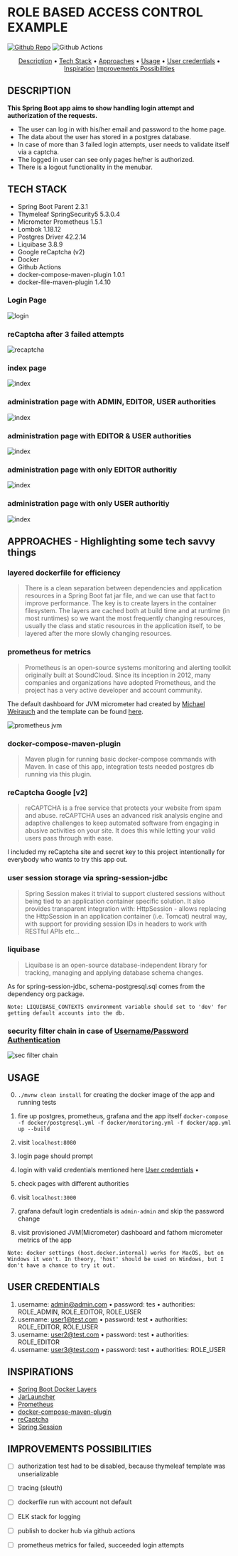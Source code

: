 # ROLE BASED ACCESS CONTROL EXAMPLE


[![Github Repo](https://img.shields.io/badge/GitHub-Repo-green.svg?longCache=true&style=flat)](https://github.com/lombocska/role-based-access-control-example)
![Github Actions](https://github.com/lombocska/role-based-access-control-example/workflows/Java%20CI%20with%20Maven/badge.svg)

<p align="center">
  <a href="#description">Description</a> •
  <a href="#tech-stack">Tech Stack</a> •
  <a href="#approaches-highlighting-some-tech-savvy-things">Approaches</a> •
  <a href="#usage">Usage</a> •
  <a href="#user-credentials">User credentials</a> •
  <a href="#inspirations">Inspiration</a>
  <a href="#improvements-possibilities">Improvements Possibilities</a>
</p>

## DESCRIPTION

**This Spring Boot app aims to show handling login attempt and authorization of the requests.**

- The user can log in with his/her email and password to the home page.
- The data about the user has stored in a postgres database.
- In case of more than 3 failed login attempts, user needs to validate itself via a captcha.
- The logged in user can see only pages he/her is authorized.
- There is a logout functionality in the menubar.


## TECH STACK

- Spring Boot Parent 2.3.1
- Thymeleaf SpringSecurity5  5.3.0.4
- Micrometer Prometheus  1.5.1
- Lombok 1.18.12
- Postgres Driver 42.2.14
- Liquibase 3.8.9
- Google reCaptcha (v2)
- Docker
- Github Actions
- docker-compose-maven-plugin 1.0.1
- docker-file-maven-plugin 1.4.10

### Login Page

![login](./doc/login.png)

### reCaptcha after 3 failed attempts

![recaptcha](./doc/recaptcha.png)

### index page

![index](./doc/index.png)

### administration page with ADMIN, EDITOR, USER  authorities

![index](./doc/administration-page-as-admin.png)

### administration page with EDITOR & USER authorities

![index](./doc/administration-page-as-editor-and-user.png)

### administration page with only EDITOR authoritiy

![index](./doc/administration-page-as-editor.png)

### administration page with only USER authoritiy

![index](./doc/administration-page-as-user.png)


## APPROACHES - Highlighting some tech savvy things

### layered dockerfile for efficiency

> There is a clean separation between dependencies and application resources in a Spring Boot fat jar file, 
>and we can use that fact to improve performance. 
>The key is to create layers in the container filesystem. The layers are cached both at build time 
>and at runtime (in most runtimes) so we want the most frequently changing resources, 
>usually the class and static resources in the application itself, to be layered after the more slowly changing resources. 

### prometheus for metrics

> Prometheus is an open-source systems monitoring and alerting toolkit originally built at SoundCloud. 
> Since its inception in 2012, many companies and organizations have adopted Prometheus, and the project has a very active developer and account community.

The default dashboard for JVM micrometer had created by [Michael Weirauch](https://grafana.com/orgs/mweirauch) and the template can be found [here](https://grafana.com/grafana/dashboards/4701).

 
![prometheus jvm](./doc/prometheus-jvm-metrics.png)


### docker-compose-maven-plugin

> Maven plugin for running basic docker-compose commands with Maven.
In case of this app, integration tests needed postgres db running via this plugin.


### reCaptcha Google [v2]

> reCAPTCHA is a free service that protects your website from spam and abuse.
> reCAPTCHA uses an advanced risk analysis engine and adaptive challenges to keep automated software from engaging 
> in abusive activities on your site. It does this while letting your valid users pass through with ease.

I included my reCaptcha site and secret key to this project intentionally for everybody who wants to try this app out.

### user session storage via spring-session-jdbc

> Spring Session makes it trivial to support clustered sessions without being tied to an application container specific solution. 
> It also provides transparent integration with:
> HttpSession - allows replacing the HttpSession in an application container (i.e. Tomcat) 
> neutral way, with support for providing session IDs in headers to work with RESTful APIs
> etc...

### liquibase

> Liquibase is an open-source database-independent library for tracking, managing and applying database schema changes. 

As for spring-session-jdbc, schema-postgresql.sql comes from the dependency org package.


```
Note: LIQUIBASE_CONTEXTS environment variable should set to 'dev' for getting default accounts into the db.
```

### security filter chain in case of [Username/Password Authentication](https://docs.spring.io/spring-security/site/docs/current/reference/pdf/spring-security-reference.pdf)


![sec filter chain](./doc/security-filter-chain.png)


## USAGE 

0. `./mvnw clean install` for creating the docker image of the app and running tests
1. fire up postgres, prometheus, grafana and the app itself `docker-compose -f docker/postgresql.yml -f docker/monitoring.yml -f docker/app.yml up --build`
2. visit `localhost:8080`
3. login page should prompt
4. login with valid credentials mentioned here  <a href="#user-credentials">User credentials</a> •
5. check pages with different authorities

6. visit `localhost:3000`
7. grafana default login credentials is `admin-admin` and skip the password change
8. visit provisioned JVM(Micrometer) dashboard and fathom micrometer metrics of the app


```
Note: docker settings (host.docker.internal) works for MacOS, but on Windows it won't. In theory, 'host' should be used on Windows, but I don't have a chance to try it out.
```

## USER CREDENTIALS

1. username: admin@admin.com • password: tes • authorities: ROLE_ADMIN, ROLE_EDITOR, ROLE_USER
1. username: user1@test.com • password: test • authorities: ROLE_EDITOR, ROLE_USER
1. username: user2@test.com • password: test • authorities: ROLE_EDITOR
1. username: user3@test.com • password: test • authorities: ROLE_USER

## INSPIRATIONS

- [Spring Boot Docker Layers](https://springframework.guru/why-you-should-be-using-spring-boot-docker-layers/)
- [JarLauncher](https://docs.spring.io/spring-boot/docs/current/api/org/springframework/boot/loader/JarLauncher.html)
- [Prometheus](https://prometheus.io/docs/introduction/overview/)
- [docker-compose-maven-plugin](https://github.com/dkanejs/docker-compose-maven-plugin)
- [reCaptcha](https://www.google.com/recaptcha/intro/v3.html)
- [Spring Session](https://spring.io/projects/spring-session-jdbc)


## IMPROVEMENTS POSSIBILITIES

- [ ] authorization test had to be disabled, because thymeleaf template was unserializable
- [ ] tracing (sleuth)
- [ ] dockerfile run with account not default
- [ ] ELK stack for logging
- [ ] publish to docker hub via github actions
- [ ] prometheus metrics for failed, succeeded login attempts


